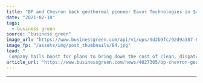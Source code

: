 ```yaml
---
title: "BP and Chevron back geothermal pioneer Eavor Technologies in $40m funding round"
date: "2021-02-18"
tags: 
  - business green
source: "business green"
image_url: "https://www.businessgreen.com/api/v1/wps/9d2b9fc/92d9a387-81ad-41b2-941f-0f99c603f4dc/1/Eavor-185x114.jpg"
image_fp: "/assets/img/post_thumbnails/84.jpg"
lead: "
 Company hails boost for plans to bring down the cost of clean, dispatchable power to a 'universally competitive level' ..."
article_url: "https://www.businessgreen.com/news/4027305/bp-chevron-geothermal-pioneer-eavor-technologies-usd40m-funding-round"
---
```


---
